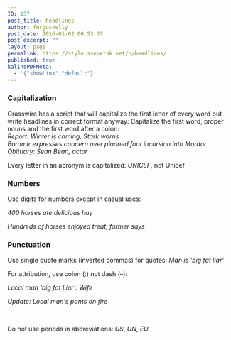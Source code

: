 ```yaml
---
ID: 137
post_title: headlines
author: ferguskelly
post_date: 2016-01-02 00:53:37
post_excerpt: ""
layout: page
permalink: https://style.srepetsk.net/h/headlines/
published: true
kalinsPDFMeta:
  - '{"showLink":"default"}'
---
```

<h3>Capitalization</h3>
<div class="descriptionmore">Grasswire has a script that will capitalize the first letter of every word but write headlines in correct format anyway: Capitalize the first word, proper nouns and the first word after a colon:</div>
<div class="descriptionmore"><em>Report: Winter is coming, Stark warns</em></div>
<div class="descriptionmore"><em>Boromir expresses concern over planned foot incursion into Mordor</em></div>
<div class="descriptionmore"><em>Obituary: Sean Bean, actor</em></div>
<div class="descriptionmore"></div>
<div class="descriptionmore">

Every letter in an acronym is capitalized: <em>UNICEF</em>, not Unicef

</div>
<h3>Numbers</h3>
Use digits for numbers except in casual uses:

<em>400 horses ate delicious hay</em>

<em>Hundreds of horses enjoyed treat, farmer says</em>
<h3>Punctuation</h3>
Use single quote marks (inverted commas) for quotes: <em>Man is 'big fat liar'</em>

For attribution, use colon (:) not dash (–):

<em>Local man 'big fat Liar': Wife</em>

<em>Update: Local man's pants on fire</em>

&nbsp;

Do not use periods in abbreviations:<em> US</em>,<em> UN</em>,<em> EU</em>